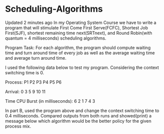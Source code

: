 # Scheduling-Algorithms



 Updated 2 minutes ago
In my Operating System Course we have to write a program that will stimulate First Come First Serve(FCFC), Shortest Job First(SJF), shortest remaining time next(SRTnext), and Round Robin(with quantum = 4 milliseconds) scheduling algorithms.

Program Task: For each algorithm, the program should compute waiting time and turn around time of every job as well as the average waiting time and average turn around time.

I used the following data below to test my program. Considering the context switching time is 0.

Process: P1 P2 P3 P4 P5 P6

Arrival: 0 3 5 9 10 11

Time CPU Burst (in milliseconds): 6 2 1 7 4 3


In part B, used the program above and change the context switching time to 0.4 milliseconds. Compared outputs from both runs and showed(print) a message below which algorithm would be the better policy for the given process mix.
